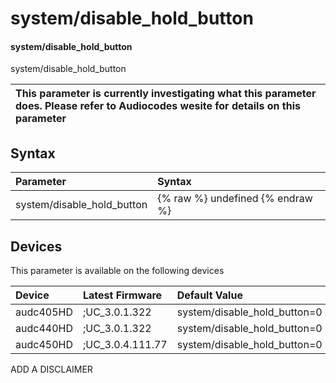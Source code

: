 ﻿---
description: system/disable_hold_button
search:
    keywords: ['system','disable_hold_button']
---

# system/disable_hold_button

#### system/disable_hold_button

system/disable_hold_button


| This parameter is currently investigating what this parameter does. Please refer to Audiocodes wesite for details on this parameter | 
| :--- |

## Syntax
| Parameter | Syntax |
| :--- | :--- |
|system/disable_hold_button | {% raw %} undefined {% endraw %}|

## Devices
This parameter is available on the following devices

| Device | Latest Firmware | Default Value |
|:---|:---|:---|
| audc405HD | ;UC_3.0.1.322 | system/disable_hold_button=0 
| audc440HD | ;UC_3.0.1.322 | system/disable_hold_button=0 
| audc450HD | ;UC_3.0.4.111.77 | system/disable_hold_button=0 

ADD A DISCLAIMER
